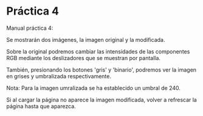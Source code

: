  # Práctica 4

Manual práctica 4:

Se mostrarán dos imágenes, la imagen original y la modificada.

Sobre la original podremos cambiar las intensidades de las componentes RGB mediante los deslizadores que se muestran por pantalla.

También, presionando los botones 'gris' y 'binario', podremos ver la imagen en grises y umbralizada respectivamente.

Nota: Para la imagen umralizada se ha establecido un umbral de 240.

Si al cargar la página no aparece la imagen modificada, volver a refrescar la página hasta que aparezca.
